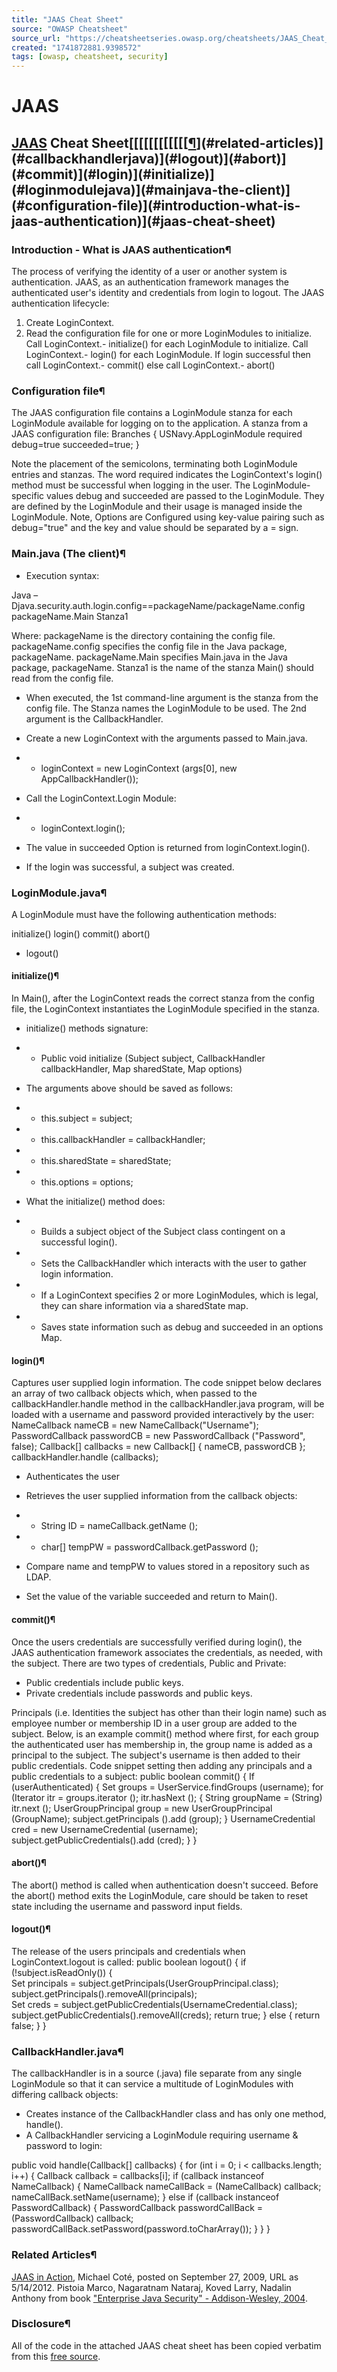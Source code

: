 ```yaml
---
title: "JAAS Cheat Sheet"
source: "OWASP Cheatsheet"
source_url: "https://cheatsheetseries.owasp.org/cheatsheets/JAAS_Cheat_Sheet.html"
created: "1741872881.9398572"
tags: [owasp, cheatsheet, security]
---
```

# JAAS

## [JAAS](https://docs.oracle.com/javase/8/docs/technotes/guides/security/jaas/JAASRefGuide.html) Cheat Sheet[[[[[[[[[[[[[¶](#disclosure)](#related-articles)](#callbackhandlerjava)](#logout)](#abort)](#commit)](#login)](#initialize)](#loginmodulejava)](#mainjava-the-client)](#configuration-file)](#introduction-what-is-jaas-authentication)](#jaas-cheat-sheet)
### Introduction - What is JAAS authentication¶
The process of verifying the identity of a user or another system is authentication.
JAAS, as an authentication framework manages the authenticated user's identity and credentials from login to logout.
The JAAS authentication lifecycle:

1. Create LoginContext.
2. Read the configuration file for one or more LoginModules to initialize.
Call LoginContext.- initialize() for each LoginModule to initialize.
Call LoginContext.- login() for each LoginModule.
If login successful then call LoginContext.- commit() else call LoginContext.- abort()

### Configuration file¶
The JAAS configuration file contains a LoginModule stanza for each LoginModule available for logging on to the application.
A stanza from a JAAS configuration file:
Branches
{
    USNavy.AppLoginModule required
    debug=true
    succeeded=true;
}

Note the placement of the semicolons, terminating both LoginModule entries and stanzas.
The word required indicates the LoginContext's login() method must be successful when logging in the user. The LoginModule-specific values debug and succeeded are passed to the LoginModule.
They are defined by the LoginModule and their usage is managed inside the LoginModule. Note, Options are Configured using key-value pairing such as debug="true" and the key and value should be separated by a = sign.
### Main.java (The client)¶

- Execution syntax:

Java –Djava.security.auth.login.config==packageName/packageName.config
        packageName.Main Stanza1

Where:
    packageName is the directory containing the config file.
    packageName.config specifies the config file in the Java package, packageName.
    packageName.Main specifies Main.java in the Java package, packageName.
    Stanza1 is the name of the stanza Main() should read from the config file.

- When executed, the 1st command-line argument is the stanza from the config file. The Stanza names the LoginModule to be used. The 2nd argument is the CallbackHandler.
- Create a new LoginContext with the arguments passed to Main.java.
- - loginContext = new LoginContext (args[0], new AppCallbackHandler());

- Call the LoginContext.Login Module:
- - loginContext.login();

- The value in succeeded Option is returned from loginContext.login().
- If the login was successful, a subject was created.

### LoginModule.java¶
A LoginModule must have the following authentication methods:

initialize()
login()
commit()
abort()
- logout()

#### initialize()¶
In Main(), after the LoginContext reads the correct stanza from the config file, the LoginContext instantiates the LoginModule specified in the stanza.

- initialize() methods signature:
- - Public void initialize (Subject subject, CallbackHandler callbackHandler, Map sharedState, Map options)

- The arguments above should be saved as follows:
- - this.subject = subject;
- - this.callbackHandler = callbackHandler;
- - this.sharedState = sharedState;
- - this.options = options;

- What the initialize() method does:
- - Builds a subject object of the Subject class contingent on a successful login().
- - Sets the CallbackHandler which interacts with the user to gather login information.
- - If a LoginContext specifies 2 or more LoginModules, which is legal, they can share information via a sharedState map.
- - Saves state information such as debug and succeeded in an options Map.

#### login()¶
Captures user supplied login information. The code snippet below declares an array of two callback objects which, when passed to the callbackHandler.handle method in the callbackHandler.java program, will be loaded with a username and password provided interactively by the user:
NameCallback nameCB = new NameCallback("Username");
PasswordCallback passwordCB = new PasswordCallback ("Password", false);
Callback[] callbacks = new Callback[] { nameCB, passwordCB };
callbackHandler.handle (callbacks);

- Authenticates the user
- Retrieves the user supplied information from the callback objects:
- - String ID = nameCallback.getName ();
- - char[] tempPW = passwordCallback.getPassword ();

- Compare name and tempPW to values stored in a repository such as LDAP.
- Set the value of the variable succeeded and return to Main().

#### commit()¶
Once the users credentials are successfully verified during login(), the JAAS authentication framework associates the credentials, as needed, with the subject.
There are two types of credentials, Public and Private:

- Public credentials include public keys.
- Private credentials include passwords and public keys.

Principals (i.e. Identities the subject has other than their login name) such as employee number or membership ID in a user group are added to the subject.
Below, is an example commit() method where first, for each group the authenticated user has membership in, the group name is added as a principal to the subject. The subject's username is then added to their public credentials.
Code snippet setting then adding any principals and a public credentials to a subject:
public boolean commit() {
    If (userAuthenticated) {
        Set groups = UserService.findGroups (username);
        for (Iterator itr = groups.iterator (); itr.hasNext (); {
            String groupName = (String) itr.next ();
            UserGroupPrincipal group = new UserGroupPrincipal (GroupName);
            subject.getPrincipals ().add (group);
        }
        UsernameCredential cred = new UsernameCredential (username);
        subject.getPublicCredentials().add (cred);
    }
}

#### abort()¶
The abort() method is called when authentication doesn't succeed. Before the abort() method exits the LoginModule, care should be taken to reset state including the username and password input fields.
#### logout()¶
The release of the users principals and credentials when LoginContext.logout is called:
public boolean logout() {
    if (!subject.isReadOnly()) {
        Set principals = subject.getPrincipals(UserGroupPrincipal.class);
        subject.getPrincipals().removeAll(principals);
        Set creds = subject.getPublicCredentials(UsernameCredential.class);
        subject.getPublicCredentials().removeAll(creds);
        return true;
    } else {
        return false;
    }
}

### CallbackHandler.java¶
The callbackHandler is in a source (.java) file separate from any single LoginModule so that it can service a multitude of LoginModules with differing callback objects:

- Creates instance of the CallbackHandler class and has only one method, handle().
- A CallbackHandler servicing a LoginModule requiring username & password to login:

public void handle(Callback[] callbacks) {
    for (int i = 0; i < callbacks.length; i++) {
        Callback callback = callbacks[i];
        if (callback instanceof NameCallback) {
            NameCallback nameCallBack = (NameCallback) callback;
            nameCallBack.setName(username);
    }  else if (callback instanceof PasswordCallback) {
            PasswordCallback passwordCallBack = (PasswordCallback) callback;
            passwordCallBack.setPassword(password.toCharArray());
        }
    }
}

### Related Articles¶

[JAAS in Action](https://jaasbook.wordpress.com/2009/09/27/intro/), Michael Coté, posted on September 27, 2009, URL as 5/14/2012.
Pistoia Marco, Nagaratnam Nataraj, Koved Larry, Nadalin Anthony from book ["Enterprise Java Security" - Addison-Wesley, 2004](https://www.oreilly.com/library/view/enterprise-javatm-security/0321118898/).

### Disclosure¶
All of the code in the attached JAAS cheat sheet has been copied verbatim from this [free source](https://jaasbook.wordpress.com/2009/09/27/intro/).